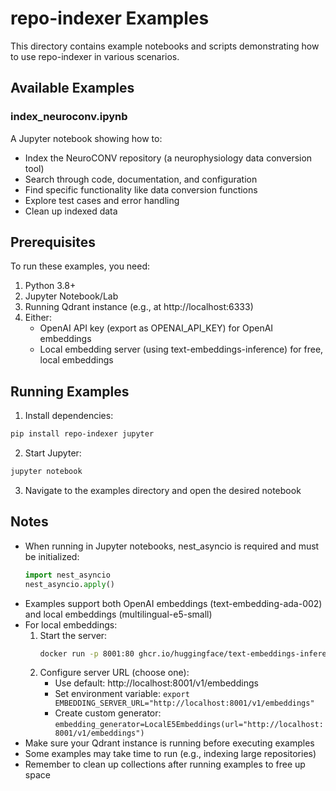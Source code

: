 # repo-indexer Examples

This directory contains example notebooks and scripts demonstrating how to use repo-indexer in various scenarios.

## Available Examples

### index_neuroconv.ipynb
A Jupyter notebook showing how to:
- Index the NeuroCONV repository (a neurophysiology data conversion tool)
- Search through code, documentation, and configuration
- Find specific functionality like data conversion functions
- Explore test cases and error handling
- Clean up indexed data

## Prerequisites

To run these examples, you need:
1. Python 3.8+
2. Jupyter Notebook/Lab
3. Running Qdrant instance (e.g., at http://localhost:6333)
4. Either:
   - OpenAI API key (export as OPENAI_API_KEY) for OpenAI embeddings
   - Local embedding server (using text-embeddings-inference) for free, local embeddings

## Running Examples

1. Install dependencies:
```bash
pip install repo-indexer jupyter
```

2. Start Jupyter:
```bash
jupyter notebook
```

3. Navigate to the examples directory and open the desired notebook

## Notes

- When running in Jupyter notebooks, nest_asyncio is required and must be initialized:
  ```python
  import nest_asyncio
  nest_asyncio.apply()
  ```
- Examples support both OpenAI embeddings (text-embedding-ada-002) and local embeddings (multilingual-e5-small)
- For local embeddings:
  1. Start the server:
     ```bash
     docker run -p 8001:80 ghcr.io/huggingface/text-embeddings-inference:cpu-0.3 --model-id intfloat/multilingual-e5-small
     ```
  2. Configure server URL (choose one):
     - Use default: http://localhost:8001/v1/embeddings
     - Set environment variable: `export EMBEDDING_SERVER_URL="http://localhost:8001/v1/embeddings"`
     - Create custom generator: `embedding_generator=LocalE5Embeddings(url="http://localhost:8001/v1/embeddings")`
- Make sure your Qdrant instance is running before executing examples
- Some examples may take time to run (e.g., indexing large repositories)
- Remember to clean up collections after running examples to free up space
